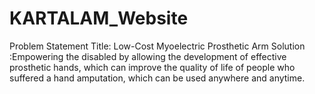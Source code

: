 # KARTALAM_Website
Problem Statement Title: Low-Cost Myoelectric  Prosthetic Arm  Solution  :Empowering the disabled by allowing the development of effective prosthetic hands, which can improve the quality of life of people who suffered a hand amputation, which can be used anywhere and anytime.  
